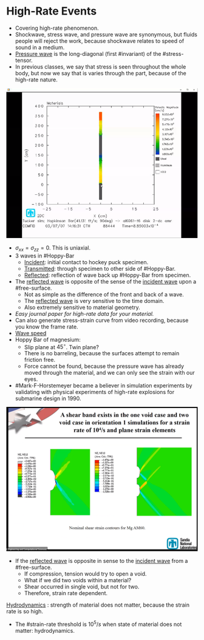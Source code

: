 # High-Rate Events

- Covering high-rate phenomenon.
- Shockwave, stress wave, and pressure wave are synonymous, but fluids people will reject the work, because shockwave relates to speed of sound in a medium.
- [Pressure wave](pressure-wave.md) is the long-diagonal (first #invariant) of the #stress-tensor.
- In previous classes, we say that stress is seen throughout the whole body, but now we say that is varies through the part, because of the high-rate nature.

![](../../../attachments/engr-743-001-damage-and-fracture/hoppy_bar_210416_121103_EST.png)

- $\sigma_{xx} = \sigma_{zz} = 0$. This is uniaxial.
- 3 waves in #Hoppy-Bar
  - [Incident](incident-wave.md): initial contact to hockey puck specimen.
  - [Transmitted](transmitted-wave.md): through specimen to other side of #Hoppy-Bar.
  - [Reflected](reflected-wave.md): reflection of wave back up #Hoppy-Bar from specimen.
- The [reflected wave](reflected-wave.md) is opposite of the sense of the [incident wave](incident-wave.md) upon a #free-surface.
  - Not as simple as the difference of the front and back of a wave.
  - The [reflected wave](reflected-wave.md) is very sensitive to the time domain.
  - Also extremely sensitive to material geometry.
- _Easy journal paper for high-rate data for your material._
- Can also generate stress-strain curve from video recording, because you know the frame rate.
- [Wave speed](wave-speed.md)
- Hoppy Bar of magnesium:
  - Slip plane at $45^{\circ}$. Twin plane?
  - There is no barreling, because the surfaces attempt to remain friction free.
  - Force cannot be found, because the pressure wave has already moved through the material, and we can only see the strain with our eyes.
- #Mark-F-Horstemeyer became a believer in simulation experiments by validating with physical experiments of high-rate explosions for submarine design in 1990.

![](../../../attachments/engr-743-001-damage-and-fracture/shear_strain_210416_124543_EST.png)

- If the [reflected wave](reflected-wave.md) is opposite in sense to the [incident wave](incident-wave.md) from a #free-surface.
  - If compression, tension would try to open a void.
  - What if we did two voids within a material?
  - Shear occurred in single void, but not for two.
  - Therefore, strain rate dependent. 

[Hydrodynamics](hydrodynamics.md)
: strength of material does not matter, because the strain rate is so high.

- The #strain-rate threshold is $10^{5}/s$ when state of material does not matter: hydrodynamics.